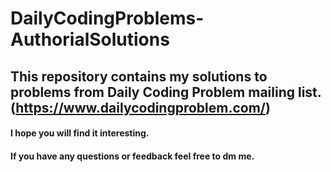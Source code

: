 # DailyCodingProblems-AuthorialSolutions

## This repository contains my solutions to problems from Daily Coding Problem mailing list. (https://www.dailycodingproblem.com/)
#### I hope you will find it interesting.
#### If you have any questions or feedback feel free to dm me.
